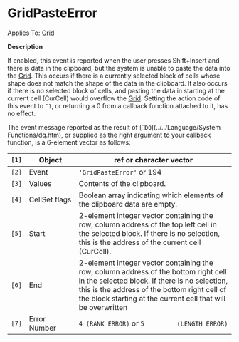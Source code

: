 




<h1 class="heading"><span class="name">GridPasteError</span></h1>

Applies To: [Grid](./grid.md)


**Description**


If enabled, this event is reported when the user presses Shift+Insert and
there is data in the clipboard, but the system is unable to paste the data into
the [Grid](./grid.md). This occurs if there is a currently
selected block of cells whose shape does not match the shape of the data in the
clipboard. It also occurs if there is no selected block of cells, and pasting
the data in starting at the current cell (CurCell) would overflow the [Grid](./grid.md).
Setting the action code of this event to `¯1`, or returning a 0 from a callback function attached to it, has no effect.


The event message reported as the result of [`⎕DQ`](../../Language/System Functions/dq.htm),
or supplied as the right argument to your callback function, is a 6-element
vector as follows:


| `[1]` | Object | ref or character vector |
| --- | --- | ---  |
| `[2]` | Event | `'GridPasteError'` or 194 |
| `[3]` | Values | Contents of the clipboard. |
| `[4]` | CellSet flags | Boolean array indicating which elements of the clipboard data are         empty. |
| `[5]` | Start | 2-element integer vector containing the row, column address of the top         left cell in the selected block. If there is no selection, this is the         address of the current cell (CurCell). |
| `[6]` | End | 2-element integer vector containing the row, column address of the         bottom right cell in the selected block. If there is no selection, this         is the address of the bottom right cell of the block starting at the         current cell that will be overwritten |
| `[7]` | Error Number | `4 (RANK ERROR)` or `5         (LENGTH ERROR)` |



